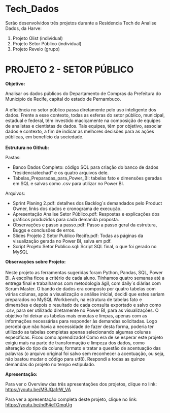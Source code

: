 # Tech_Dados
Serão desenvolvidos três projetos durante a Residencia Tech de Analise Dados, da Harve:
1. Projeto Olist (individual)
2. Projeto Setor Público (individual)
3. Projeto Revelo (grupo)

# PROJETO 2 - SETOR PÚBLICO 

**Objetivo:**

Analisar os dados públicos do Departamento de Compras da Prefeitura do Município de Recife, capital do estado de Pernambuco.<br/> <br/>
A eficiência no setor público passa diretamente pelo uso inteligente dos dados. Frente a esse contexto, todas as esferas do setor público, 
municipal, estadual e federal, têm investido maciçamente na composição de equipes de analistas e cientistas de dados. 
Tais equipes, têm por objetivo, associar dados e contexto, a fim de indicar as melhores decisões para as ações públicas, em benefício da sociedade. <br/><br/>
**Estrutura no Github:**

Pastas:
  * Banco Dados Completo: código SQL para criação do banco de dados "residenciatechad" e os quatro arquivos dele.
  * Tabelas_Preparadas_para_Power_BI: tabelas fato e dimensões geradas em SQL e salvas como .csv para utilizar no Power BI.

Arquivos:
* Sprint Planing 2.pdf: detalhes dos Backlog´s demandados pelo Product Owner, links dos dados e cronograma de execução.
* Apresentação Analise Setor Público.pdf: Respostas e explicações dos gráficos produzidos para cada demanda proposta.
* Observações e passo a passo.pdf: Passo a passo geral da estrutura, Buggs e conclusões de erros.
* Slides Projeto 2 Setor Publico Recife.pdf: Todas as páginas da visualização gerada no Power BI, salva em pdf.
* Script Projeto Setor Publico.sql: Script SQL final, o que foi gerado no MySQL

**Observações sobre Projeto:**<br/><br/>
Neste projeto as ferramentas sugeridas foram Python, Pandas, SQL, Power BI. A escolha ficou a critério de cada aluno. Tínhamos quatro semanas até a entrega final e trabalhamos com metodologia ágil, com daily´s diárias com Scrum Master. 
O bando de dados era composto por quatro tabelas com várias colunas, após a visualização e análise inicial, decidi que estes seriam preparados no MySQL Workbench, na estrutura de tabelas fato e dimensões e depois o resultado de cada consulta exportado e salvo como .csv, para ser utilizado diretamente no Power BI, para as visualizações. O objetivo foi deixar as tabelas mais enxutas e limpas, apenas com as informações necessárias para responder às demandas solicitadas.
Logo percebi que não havia a necessidade de fazer desta forma, poderia ter utilizado as tabelas completas apenas selecionando algumas colunas específicas. Ficou como aprendizado!
Como era de se esperar este projeto exigiu mais na parte de transformação e limpeza dos dados, como alteração do tipo da coluna; formato e tratar a questão de acentuação das palavras (o arquivo original foi salvo sem reconhecer a acentuação, ou seja, não bastou mudar o código para utf8).
Respondi a todas as quinze demandas do projeto no tempo estipulado.

**Apresentação:**<br/>

Para ver o Overview das três apresentações dos projetos, clique no link: https://youtu.be/MBJQa1rW_VA

Para ver a apresentação completa deste projeto, clique no link: https://youtu.be/ndF4eTGmqUg
